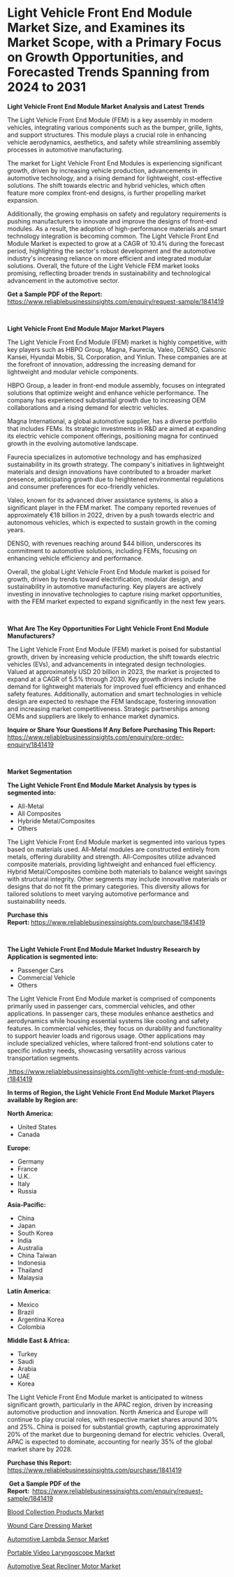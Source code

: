 <p><h1>Light Vehicle Front End Module Market Size, and Examines its Market Scope, with a Primary Focus on Growth Opportunities, and Forecasted Trends Spanning from 2024 to 2031</h1></p><p><strong>Light Vehicle Front End Module Market Analysis and Latest Trends</strong></p>
<p><p>The Light Vehicle Front End Module (FEM) is a key assembly in modern vehicles, integrating various components such as the bumper, grille, lights, and support structures. This module plays a crucial role in enhancing vehicle aerodynamics, aesthetics, and safety while streamlining assembly processes in automotive manufacturing. </p><p>The market for Light Vehicle Front End Modules is experiencing significant growth, driven by increasing vehicle production, advancements in automotive technology, and a rising demand for lightweight, cost-effective solutions. The shift towards electric and hybrid vehicles, which often feature more complex front-end designs, is further propelling market expansion. </p><p>Additionally, the growing emphasis on safety and regulatory requirements is pushing manufacturers to innovate and improve the designs of front-end modules. As a result, the adoption of high-performance materials and smart technology integration is becoming common. The Light Vehicle Front End Module Market is expected to grow at a CAGR of 10.4% during the forecast period, highlighting the sector's robust development and the automotive industry's increasing reliance on more efficient and integrated modular solutions. Overall, the future of the Light Vehicle FEM market looks promising, reflecting broader trends in sustainability and technological advancement in the automotive sector.</p></p>
<p><strong>Get a Sample PDF of the Report:&nbsp;</strong> <a href="https://www.reliablebusinessinsights.com/enquiry/request-sample/1841419?utm_campaign=48&utm_medium=2&utm_source=Github&utm_content=ia&utm_term=04112024&utm_id=light-vehicle-front-end-module">https://www.reliablebusinessinsights.com/enquiry/request-sample/1841419</a></p>
<p>&nbsp;</p>
<p><strong>Light Vehicle Front End Module Major Market Players</strong></p>
<p><p>The Light Vehicle Front End Module (FEM) market is highly competitive, with key players such as HBPO Group, Magna, Faurecia, Valeo, DENSO, Calsonic Kansei, Hyundai Mobis, SL Corporation, and Yinlun. These companies are at the forefront of innovation, addressing the increasing demand for lightweight and modular vehicle components.</p><p>HBPO Group, a leader in front-end module assembly, focuses on integrated solutions that optimize weight and enhance vehicle performance. The company has experienced substantial growth due to increasing OEM collaborations and a rising demand for electric vehicles. </p><p>Magna International, a global automotive supplier, has a diverse portfolio that includes FEMs. Its strategic investments in R&D are aimed at expanding its electric vehicle component offerings, positioning magna for continued growth in the evolving automotive landscape.</p><p>Faurecia specializes in automotive technology and has emphasized sustainability in its growth strategy. The company's initiatives in lightweight materials and design innovations have contributed to a broader market presence, anticipating growth due to heightened environmental regulations and consumer preferences for eco-friendly vehicles.</p><p>Valeo, known for its advanced driver assistance systems, is also a significant player in the FEM market. The company reported revenues of approximately €18 billion in 2022, driven by a push towards electric and autonomous vehicles, which is expected to sustain growth in the coming years.</p><p>DENSO, with revenues reaching around $44 billion, underscores its commitment to automotive solutions, including FEMs, focusing on enhancing vehicle efficiency and performance.</p><p>Overall, the global Light Vehicle Front End Module market is poised for growth, driven by trends toward electrification, modular design, and sustainability in automotive manufacturing. Key players are actively investing in innovative technologies to capture rising market opportunities, with the FEM market expected to expand significantly in the next few years.</p></p>
<p>&nbsp;</p>
<p><strong>What Are The Key Opportunities For Light Vehicle Front End Module Manufacturers?</strong></p>
<p><p>The Light Vehicle Front End Module (FEM) market is poised for substantial growth, driven by increasing vehicle production, the shift towards electric vehicles (EVs), and advancements in integrated design technologies. Valued at approximately USD 20 billion in 2023, the market is projected to expand at a CAGR of 5.5% through 2030. Key growth drivers include the demand for lightweight materials for improved fuel efficiency and enhanced safety features. Additionally, automation and smart technologies in vehicle design are expected to reshape the FEM landscape, fostering innovation and increasing market competitiveness. Strategic partnerships among OEMs and suppliers are likely to enhance market dynamics.</p></p>
<p><strong>Inquire or Share Your Questions If Any Before Purchasing This Report:</strong> <a href="https://www.reliablebusinessinsights.com/enquiry/pre-order-enquiry/1841419?utm_campaign=48&utm_medium=2&utm_source=Github&utm_content=ia&utm_term=04112024&utm_id=light-vehicle-front-end-module">https://www.reliablebusinessinsights.com/enquiry/pre-order-enquiry/1841419</a></p>
<p>&nbsp;</p>
<p><strong>Market Segmentation</strong></p>
<p><strong>The Light Vehicle Front End Module Market Analysis by types is segmented into:</strong></p>
<p><ul><li>All-Metal</li><li>All Composites</li><li>Hybride Metal/Composites</li><li>Others</li></ul></p>
<p><p>The Light Vehicle Front End Module market is segmented into various types based on materials used. All-Metal modules are constructed entirely from metals, offering durability and strength. All-Composites utilize advanced composite materials, providing lightweight and enhanced fuel efficiency. Hybrid Metal/Composites combine both materials to balance weight savings with structural integrity. Other segments may include innovative materials or designs that do not fit the primary categories. This diversity allows for tailored solutions to meet varying automotive performance and sustainability needs.</p></p>
<p><strong>Purchase this Report:&nbsp;</strong><a href="https://www.reliablebusinessinsights.com/purchase/1841419?utm_campaign=48&utm_medium=2&utm_source=Github&utm_content=ia&utm_term=04112024&utm_id=light-vehicle-front-end-module">https://www.reliablebusinessinsights.com/purchase/1841419</a></p>
<p>&nbsp;</p>
<p><strong>The Light Vehicle Front End Module Market Industry Research by Application is segmented into:</strong></p>
<p><ul><li>Passenger Cars</li><li>Commercial Vehicle</li><li>Others</li></ul></p>
<p><p>The Light Vehicle Front End Module market is comprised of components primarily used in passenger cars, commercial vehicles, and other applications. In passenger cars, these modules enhance aesthetics and aerodynamics while housing essential systems like cooling and safety features. In commercial vehicles, they focus on durability and functionality to support heavier loads and rigorous usage. Other applications may include specialized vehicles, where tailored front-end solutions cater to specific industry needs, showcasing versatility across various transportation segments.</p></p>
<p><a href="https://www.reliablebusinessinsights.com/light-vehicle-front-end-module-r1841419?utm_campaign=48&utm_medium=2&utm_source=Github&utm_content=ia&utm_term=04112024&utm_id=light-vehicle-front-end-module">&nbsp;https://www.reliablebusinessinsights.com/light-vehicle-front-end-module-r1841419</a></p>
<p><strong>In terms of Region, the Light Vehicle Front End Module Market Players available by Region are:</strong></p>
<p>
    <p> <strong> North America: </strong>
        <ul>
            <li>United States</li>
            <li>Canada</li>
        </ul>
        </p> 
    <p> <strong> Europe: </strong>
        <ul>
            <li>Germany</li>
            <li>France</li>
            <li>U.K.</li>
            <li>Italy</li>
            <li>Russia</li>
        </ul>
        </p> 
    <p> <strong> Asia-Pacific: </strong>
        <ul>
            <li>China</li>
            <li>Japan</li>
            <li>South Korea</li>
            <li>India</li>
            <li>Australia</li>
            <li>China Taiwan</li>
            <li>Indonesia</li>
            <li>Thailand</li>
            <li>Malaysia</li>
        </ul>
        </p> 
    <p> <strong> Latin America: </strong>
        <ul>
            <li>Mexico</li>
            <li>Brazil</li>
            <li>Argentina Korea</li>
            <li>Colombia</li>
        </ul>
        </p> 
    <p> <strong> Middle East & Africa: </strong>
        <ul>
            <li>Turkey</li>
            <li>Saudi</li>
            <li>Arabia</li>
            <li>UAE</li>
            <li>Korea</li>
        </ul>
    </p>
    </p>
<p><p>The Light Vehicle Front End Module market is anticipated to witness significant growth, particularly in the APAC region, driven by increasing automotive production and innovation. North America and Europe will continue to play crucial roles, with respective market shares around 30% and 25%. China is poised for substantial growth, capturing approximately 20% of the market due to burgeoning demand for electric vehicles. Overall, APAC is expected to dominate, accounting for nearly 35% of the global market share by 2028.</p></p>
<p><strong>Purchase this Report: </strong><a href="https://www.reliablebusinessinsights.com/purchase/1841419?utm_campaign=48&utm_medium=2&utm_source=Github&utm_content=ia&utm_term=04112024&utm_id=light-vehicle-front-end-module">https://www.reliablebusinessinsights.com/purchase/1841419</a></p>
<p>&nbsp;<strong>Get a Sample PDF of the Report:&nbsp;&nbsp;</strong><a href="https://www.reliablebusinessinsights.com/enquiry/request-sample/1841419?utm_campaign=48&utm_medium=2&utm_source=Github&utm_content=ia&utm_term=04112024&utm_id=light-vehicle-front-end-module">https://www.reliablebusinessinsights.com/enquiry/request-sample/1841419</a></p>
<p><strong></strong></p>
<p><p><a href="https://issuu.com/reportprime-2/docs/blood-collection-products-market-si_46012659a447fb?utm_campaign=48&utm_medium=2&utm_source=Github&utm_content=ia&utm_term=04112024&utm_id=light-vehicle-front-end-module">Blood Collection Products Market</a></p><p><a href="https://issuu.com/reportprime-2/docs/wound-care-dressing-market-size-203_5230308cdaea1c?utm_campaign=48&utm_medium=2&utm_source=Github&utm_content=ia&utm_term=04112024&utm_id=light-vehicle-front-end-module">Wound Care Dressing Market</a></p><p><a href="https://github.com/DorinaOsmani364/Market-Research-Report-List-1/blob/main/automotive-lambda-sensor-market.md?utm_campaign=48&utm_medium=2&utm_source=Github&utm_content=ia&utm_term=04112024&utm_id=light-vehicle-front-end-module">Automotive Lambda Sensor Market</a></p><p><a href="https://issuu.com/reportprime-2/docs/portable-video-laryngoscope-market-_b912e343b316d3?utm_campaign=48&utm_medium=2&utm_source=Github&utm_content=ia&utm_term=04112024&utm_id=light-vehicle-front-end-module">Portable Video Laryngoscope Market</a></p><p><a href="https://github.com/Armeladukagjini693/Market-Research-Report-List-1/blob/main/automotive-seat-recliner-motor-market.md?utm_campaign=48&utm_medium=2&utm_source=Github&utm_content=ia&utm_term=04112024&utm_id=light-vehicle-front-end-module">Automotive Seat Recliner Motor Market</a></p></p>